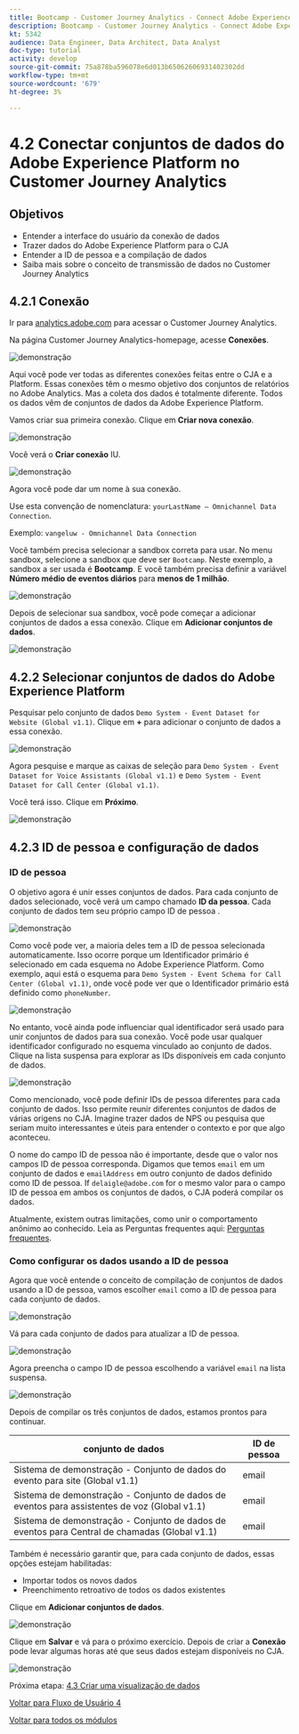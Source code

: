 ```yaml
---
title: Bootcamp - Customer Journey Analytics - Connect Adobe Experience Platform Datasets in Customer Journey Analytics - Brasil
description: Bootcamp - Customer Journey Analytics - Connect Adobe Experience Platform Datasets in Customer Journey Analytics - Brasil
kt: 5342
audience: Data Engineer, Data Architect, Data Analyst
doc-type: tutorial
activity: develop
source-git-commit: 75a878ba596078e6d013b65062606931402302dd
workflow-type: tm+mt
source-wordcount: '679'
ht-degree: 3%

---
```


# 4.2 Conectar conjuntos de dados do Adobe Experience Platform no Customer Journey Analytics

## Objetivos

- Entender a interface do usuário da conexão de dados
- Trazer dados do Adobe Experience Platform para o CJA
- Entender a ID de pessoa e a compilação de dados
- Saiba mais sobre o conceito de transmissão de dados no Customer Journey Analytics

## 4.2.1 Conexão

Ir para [analytics.adobe.com](https://analytics.adobe.com) para acessar o Customer Journey Analytics.

Na página Customer Journey Analytics-homepage, acesse **Conexões**.

![demonstração](./images/cja2.png)

Aqui você pode ver todas as diferentes conexões feitas entre o CJA e a Platform. Essas conexões têm o mesmo objetivo dos conjuntos de relatórios no Adobe Analytics. Mas a coleta dos dados é totalmente diferente. Todos os dados vêm de conjuntos de dados da Adobe Experience Platform.

Vamos criar sua primeira conexão. Clique em **Criar nova conexão**.

![demonstração](./images/cja4.png)

Você verá o **Criar conexão** IU.

![demonstração](./images/cja5.png)

Agora você pode dar um nome à sua conexão.

Use esta convenção de nomenclatura: `yourLastName – Omnichannel Data Connection`.

Exemplo: `vangeluw - Omnichannel Data Connection`

Você também precisa selecionar a sandbox correta para usar. No menu sandbox, selecione a sandbox que deve ser `Bootcamp`. Neste exemplo, a sandbox a ser usada é **Bootcamp**. E você também precisa definir a variável **Número médio de eventos diários** para **menos de 1 milhão**.

![demonstração](./images/cjasb.png)

Depois de selecionar sua sandbox, você pode começar a adicionar conjuntos de dados a essa conexão. Clique em **Adicionar conjuntos de dados**.

![demonstração](./images/cjasb1.png)

## 4.2.2 Selecionar conjuntos de dados do Adobe Experience Platform

Pesquisar pelo conjunto de dados `Demo System - Event Dataset for Website (Global v1.1)`. Clique em **+** para adicionar o conjunto de dados a essa conexão.

![demonstração](./images/cja7.png)

Agora pesquise e marque as caixas de seleção para `Demo System - Event Dataset for Voice Assistants (Global v1.1)` e `Demo System - Event Dataset for Call Center (Global v1.1)`.

Você terá isso. Clique em **Próximo**.

![demonstração](./images/cja9.png)

## 4.2.3 ID de pessoa e configuração de dados

### ID de pessoa

O objetivo agora é unir esses conjuntos de dados. Para cada conjunto de dados selecionado, você verá um campo chamado **ID da pessoa**. Cada conjunto de dados tem seu próprio campo ID de pessoa .

![demonstração](./images/cja11.png)

Como você pode ver, a maioria deles tem a ID de pessoa selecionada automaticamente. Isso ocorre porque um Identificador primário é selecionado em cada esquema no Adobe Experience Platform. Como exemplo, aqui está o esquema para `Demo System - Event Schema for Call Center (Global v1.1)`, onde você pode ver que o Identificador primário está definido como `phoneNumber`.

![demonstração](./images/cja13.png)

No entanto, você ainda pode influenciar qual identificador será usado para unir conjuntos de dados para sua conexão. Você pode usar qualquer identificador configurado no esquema vinculado ao conjunto de dados. Clique na lista suspensa para explorar as IDs disponíveis em cada conjunto de dados.

![demonstração](./images/cja14.png)

Como mencionado, você pode definir IDs de pessoa diferentes para cada conjunto de dados. Isso permite reunir diferentes conjuntos de dados de várias origens no CJA. Imagine trazer dados de NPS ou pesquisa que seriam muito interessantes e úteis para entender o contexto e por que algo aconteceu.

O nome do campo ID de pessoa não é importante, desde que o valor nos campos ID de pessoa corresponda. Digamos que temos `email` em um conjunto de dados e `emailAddress` em outro conjunto de dados definido como ID de pessoa. If `delaigle@adobe.com` for o mesmo valor para o campo ID de pessoa em ambos os conjuntos de dados, o CJA poderá compilar os dados.

Atualmente, existem outras limitações, como unir o comportamento anônimo ao conhecido. Leia as Perguntas frequentes aqui: [Perguntas frequentes](https://experienceleague.adobe.com/docs/analytics-platform/using/cja-overview/cja-faq.html?lang=pt-BR).

### Como configurar os dados usando a ID de pessoa

Agora que você entende o conceito de compilação de conjuntos de dados usando a ID de pessoa, vamos escolher `email` como a ID de pessoa para cada conjunto de dados.

![demonstração](./images/cja15.png)

Vá para cada conjunto de dados para atualizar a ID de pessoa.

![demonstração](./images/cja12a.png)

Agora preencha o campo ID de pessoa escolhendo a variável `email` na lista suspensa.

![demonstração](./images/cja17.png)

Depois de compilar os três conjuntos de dados, estamos prontos para continuar.

| conjunto de dados | ID de pessoa |
| ----------------- |-------------| 
| Sistema de demonstração - Conjunto de dados do evento para site (Global v1.1) | email |
| Sistema de demonstração - Conjunto de dados de eventos para assistentes de voz (Global v1.1) | email |
| Sistema de demonstração - Conjunto de dados de eventos para Central de chamadas (Global v1.1) | email |

Também é necessário garantir que, para cada conjunto de dados, essas opções estejam habilitadas:

- Importar todos os novos dados
- Preenchimento retroativo de todos os dados existentes

Clique em **Adicionar conjuntos de dados**.

![demonstração](./images/cja16.png)

Clique em **Salvar** e vá para o próximo exercício.
Depois de criar a **Conexão** pode levar algumas horas até que seus dados estejam disponíveis no CJA.

![demonstração](./images/cja20.png)

Próxima etapa: [4.3 Criar uma visualização de dados](./ex3.md)

[Voltar para Fluxo de Usuário 4](./uc4.md)

[Voltar para todos os módulos](./../../overview.md)
